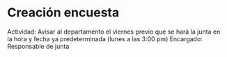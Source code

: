 # Creación encuesta

Actividad: Avisar al departamento el viernes previo que se hará la junta en la hora y fecha ya predeterminada (lunes a las 3:00 pm)
Encargado: Responsable de junta